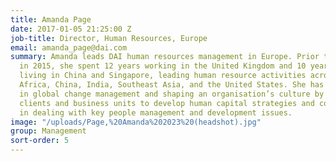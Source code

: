 ```yaml
---
title: Amanda Page
date: 2017-01-05 21:25:00 Z
job-title: Director, Human Resources, Europe
email: amanda_page@dai.com
summary: Amanda leads DAI human resources management in Europe. Prior to joining DAI
  in 2015, she spent 12 years working in the United Kingdom and 10 years working and
  living in China and Singapore, leading human resource activities across Afghanistan,
  Africa, China, India, Southeast Asia, and the United States. She has experience
  in global change management and shaping an organisation’s culture by working with
  clients and business units to develop human capital strategies and coaching leaders
  in dealing with key people management and development issues.
image: "/uploads/Page,%20Amanda%202023%20(headshot).jpg"
group: Management
sort-order: 5
---
```


